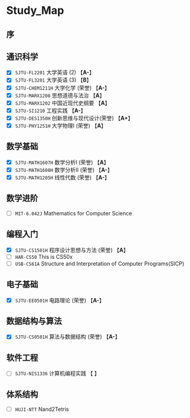 # Study_Map

## 序

## 通识科学
  - [x] `SJTU-FL2201` 大学英语 (2) 【**A-**】
  - [x] `SJTU-FL3201` 大学英语 (3) 【**B**】
  - [x] `SJTU-CHEM1211H` 大学化学 (荣誉) 【**A-**】
  - [x] `SJTU-MARX1208` 思想道德与法治  【**A**】
  - [x] `SJTU-MARX1202` 中国近现代史纲要  【**A**】
  - [x] `SJTU-SI1210` 工程实践  【**A-**】
  - [x] `SJTU-DES1350H` 创新思维与现代设计(荣誉)  【**A+**】
  - [x] `SJTU-PHY1251H` 大学物理I (荣誉) 【**A**】
## 数学基础
  - [x] `SJTU-MATH1607H` 数学分析I (荣誉) 【**A**】
  - [x] `SJTU-MATH1608H` 数学分析II (荣誉) 【**A-**】
  - [x] `SJTU-MATH1205H` 线性代数 (荣誉) 【**A-**】
## 数学进阶
  - [ ] `MIT-6.042J` Mathematics for Computer Science
## 编程入门
  - [x] `SJTU-CS1501H` 程序设计思想与方法 (荣誉) 【**A**】
  - [ ] `HAR-CS50` This is CS50x
  - [ ] `USB-CS61A` Structure and Interpretation of Computer Programs(SICP)
## 电子基础
  - [x] `SJTU-EE0501H` 电路理论 (荣誉) 【**A-**】
## 数据结构与算法
  - [x] `SJTU-CS0501H` 算法与数据结构 (荣誉) 【**A-**】
## 软件工程
  - [ ] `SJTU-NIS1336` 计算机编程实践 【 】
## 体系结构
  - [ ] `HUJI-NTT` Nand2Tetris
